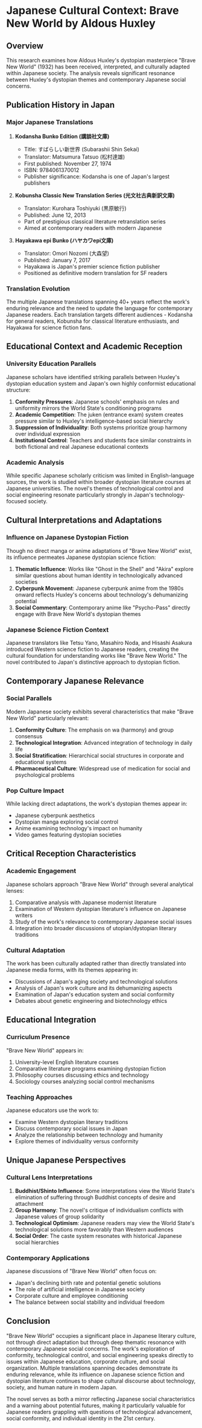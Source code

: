 # Japanese Cultural Context: Brave New World by Aldous Huxley

## Overview
This research examines how Aldous Huxley's dystopian masterpiece "Brave New World" (1932) has been received, interpreted, and culturally adapted within Japanese society. The analysis reveals significant resonance between Huxley's dystopian themes and contemporary Japanese social concerns.

## Publication History in Japan

### Major Japanese Translations
1. **Kodansha Bunko Edition (講談社文庫)**
   - Title: すばらしい新世界 (Subarashii Shin Sekai)
   - Translator: Matsumura Tatsuo (松村達雄)
   - First published: November 27, 1974
   - ISBN: 9784061370012
   - Publisher significance: Kodansha is one of Japan's largest publishers

2. **Kobunsha Classic New Translation Series (光文社古典新訳文庫)**
   - Translator: Kurohara Toshiyuki (黒原敏行)
   - Published: June 12, 2013
   - Part of prestigious classical literature retranslation series
   - Aimed at contemporary readers with modern Japanese

3. **Hayakawa epi Bunko (ハヤカワepi文庫)**
   - Translator: Omori Nozomi (大森望)
   - Published: January 7, 2017
   - Hayakawa is Japan's premier science fiction publisher
   - Positioned as definitive modern translation for SF readers

### Translation Evolution
The multiple Japanese translations spanning 40+ years reflect the work's enduring relevance and the need to update the language for contemporary Japanese readers. Each translation targets different audiences - Kodansha for general readers, Kobunsha for classical literature enthusiasts, and Hayakawa for science fiction fans.

## Educational Context and Academic Reception

### University Education Parallels
Japanese scholars have identified striking parallels between Huxley's dystopian education system and Japan's own highly conformist educational structure:

1. **Conformity Pressures**: Japanese schools' emphasis on rules and uniformity mirrors the World State's conditioning programs
2. **Academic Competition**: The juken (entrance exam) system creates pressure similar to Huxley's intelligence-based social hierarchy
3. **Suppression of Individuality**: Both systems prioritize group harmony over individual expression
4. **Institutional Control**: Teachers and students face similar constraints in both fictional and real Japanese educational contexts

### Academic Analysis
While specific Japanese scholarly criticism was limited in English-language sources, the work is studied within broader dystopian literature courses at Japanese universities. The novel's themes of technological control and social engineering resonate particularly strongly in Japan's technology-focused society.

## Cultural Interpretations and Adaptations

### Influence on Japanese Dystopian Fiction
Though no direct manga or anime adaptations of "Brave New World" exist, its influence permeates Japanese dystopian science fiction:

1. **Thematic Influence**: Works like "Ghost in the Shell" and "Akira" explore similar questions about human identity in technologically advanced societies
2. **Cyberpunk Movement**: Japanese cyberpunk anime from the 1980s onward reflects Huxley's concerns about technology's dehumanizing potential
3. **Social Commentary**: Contemporary anime like "Psycho-Pass" directly engage with Brave New World's dystopian themes

### Japanese Science Fiction Context
Japanese translators like Tetsu Yano, Masahiro Noda, and Hisashi Asakura introduced Western science fiction to Japanese readers, creating the cultural foundation for understanding works like "Brave New World." The novel contributed to Japan's distinctive approach to dystopian fiction.

## Contemporary Japanese Relevance

### Social Parallels
Modern Japanese society exhibits several characteristics that make "Brave New World" particularly relevant:

1. **Conformity Culture**: The emphasis on wa (harmony) and group consensus
2. **Technological Integration**: Advanced integration of technology in daily life
3. **Social Stratification**: Hierarchical social structures in corporate and educational systems
4. **Pharmaceutical Culture**: Widespread use of medication for social and psychological problems

### Pop Culture Impact
While lacking direct adaptations, the work's dystopian themes appear in:
- Japanese cyberpunk aesthetics
- Dystopian manga exploring social control
- Anime examining technology's impact on humanity
- Video games featuring dystopian societies

## Critical Reception Characteristics

### Academic Engagement
Japanese scholars approach "Brave New World" through several analytical lenses:
1. Comparative analysis with Japanese modernist literature
2. Examination of Western dystopian literature's influence on Japanese writers
3. Study of the work's relevance to contemporary Japanese social issues
4. Integration into broader discussions of utopian/dystopian literary traditions

### Cultural Adaptation
The work has been culturally adapted rather than directly translated into Japanese media forms, with its themes appearing in:
- Discussions of Japan's aging society and technological solutions
- Analysis of Japan's work culture and its dehumanizing aspects
- Examination of Japan's education system and social conformity
- Debates about genetic engineering and biotechnology ethics

## Educational Integration

### Curriculum Presence
"Brave New World" appears in:
1. University-level English literature courses
2. Comparative literature programs examining dystopian fiction
3. Philosophy courses discussing ethics and technology
4. Sociology courses analyzing social control mechanisms

### Teaching Approaches
Japanese educators use the work to:
- Examine Western dystopian literary traditions
- Discuss contemporary social issues in Japan
- Analyze the relationship between technology and humanity
- Explore themes of individuality versus conformity

## Unique Japanese Perspectives

### Cultural Lens Interpretations
1. **Buddhist/Shinto Influence**: Some interpretations view the World State's elimination of suffering through Buddhist concepts of desire and attachment
2. **Group Harmony**: The novel's critique of individualism conflicts with Japanese values of group solidarity
3. **Technological Optimism**: Japanese readers may view the World State's technological solutions more favorably than Western audiences
4. **Social Order**: The caste system resonates with historical Japanese social hierarchies

### Contemporary Applications
Japanese discussions of "Brave New World" often focus on:
- Japan's declining birth rate and potential genetic solutions
- The role of artificial intelligence in Japanese society
- Corporate culture and employee conditioning
- The balance between social stability and individual freedom

## Conclusion

"Brave New World" occupies a significant place in Japanese literary culture, not through direct adaptation but through deep thematic resonance with contemporary Japanese social concerns. The work's exploration of conformity, technological control, and social engineering speaks directly to issues within Japanese education, corporate culture, and social organization. Multiple translations spanning decades demonstrate its enduring relevance, while its influence on Japanese science fiction and dystopian literature continues to shape cultural discourse about technology, society, and human nature in modern Japan.

The novel serves as both a mirror reflecting Japanese social characteristics and a warning about potential futures, making it particularly valuable for Japanese readers grappling with questions of technological advancement, social conformity, and individual identity in the 21st century.